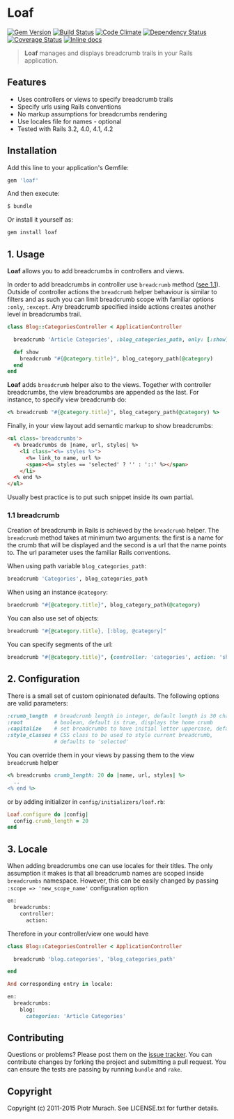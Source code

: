 # Loaf
[![Gem Version](https://badge.fury.io/rb/loaf.png)][gem]
[![Build Status](https://secure.travis-ci.org/peter-murach/loaf.png?branch=master)][travis]
[![Code Climate](https://codeclimate.com/github/peter-murach/loaf.png)][codeclimate]
[![Dependency Status](https://gemnasium.com/peter-murach/loaf.png?travis)][gemnasium]
[![Coverage Status](https://coveralls.io/repos/peter-murach/loaf/badge.png?branch=master)][coveralls]
[![Inline docs](http://inch-ci.org/github/peter-murach/loaf.png?branch=master)][inchpages]

[gem]: http://badge.fury.io/rb/loaf
[travis]: http://travis-ci.org/peter-murach/loaf
[codeclimate]: https://codeclimate.com/github/peter-murach/loaf
[gemnasium]: https://gemnasium.com/peter-murach/loaf
[coveralls]: https://coveralls.io/r/peter-murach/loaf
[inchpages]: http://inch-ci.org/github/peter-murach/loaf

> **Loaf** manages and displays breadcrumb trails in your Rails application.

## Features

* Uses controllers or views to specify breadcrumb trails
* Specify urls using Rails conventions
* No markup assumptions for breadcrumbs rendering
* Use locales file for names - optional
* Tested with Rails 3.2, 4.0, 4.1, 4.2

## Installation

Add this line to your application's Gemfile:

```ruby
gem 'loaf'
```

And then execute:

```ruby
$ bundle
```

Or install it yourself as:

```ruby
gem install loaf
```

## 1. Usage

**Loaf** allows you to add breadcrumbs in controllers and views.

In order to add breadcrumbs in controller use `breadcrumb` method ([see 1.1](#11-breadcrumb)). Outside of controller actions the `breadcrumb` helper behaviour is similar to filters and as such you can limit breadcrumb scope with familiar options `:only`, `:except`. Any breadcrumb specified inside actions creates another level in breadcrumbs trail.

```ruby
class Blog::CategoriesController < ApplicationController

  breadcrumb 'Article Categories', :blog_categories_path, only: [:show]

  def show
    breadcrumb "#{@category.title}", blog_category_path(@category)
  end
end
```

**Loaf** adds `breadcrumb` helper also to the views. Together with controller breadcrumbs, the view breadcrumbs are appended as the last. For instance, to specify view breadcrumb do:

```ruby
<% breadcrumb "#{@category.title}", blog_category_path(@category) %>
```

Finally, in your view layout add semantic markup to show breadcrumbs:

```html
<ul class='breadcrumbs'>
  <% breadcrumbs do |name, url, styles| %>
    <li class="<%= styles %>">
      <%= link_to name, url %>
      <span><%= styles == 'selected' ? '' : '::' %></span>
    </li>
  <% end %>
</ul>
```

Usually best practice is to put such snippet inside its own partial.

### 1.1 breadcrumb

Creation of breadcrumb in Rails is achieved by the `breadcrumb` helper. The `breadcrumb` method takes at minimum two arguments: the first is a name for the crumb that will be displayed and the second is a url that the name points to. The url parameter uses the familiar Rails conventions.

When using path variable `blog_categories_path`:

```ruby
breadcrumb 'Categories', blog_categories_path
```

When using an instance `@category`:

```ruby
braedcrumb "#{@category.title}", blog_category_path(@category)

```
You can also use set of objects:

```ruby
breadcrumb "#{@category.title}, [:blog, @category]"
```

You can specify segments of the url:

```ruby
breadcrumb "#{@category.title}", {controller: 'categories', action: 'show', id: @category.id}
```

## 2. Configuration

There is a small set of custom opinionated defaults. The following options are valid parameters:

```ruby
:crumb_length  # breadcrumb length in integer, default length is 30 characters
:root          # boolean, default is true, displays the home crumb
:capitalize    # set breadcrumbs to have initial letter uppercase, default false
:style_classes # CSS class to be used to style current breadcrumb,
               # defaults to 'selected'
```

You can override them in your views by passing them to the view `breadcrumb` helper

```ruby
<% breadcrumbs crumb_length: 20 do |name, url, styles| %>
  ..
<% end %>
```

or by adding initializer in `config/initializers/loaf.rb`:

```ruby
Loaf.configure do |config|
  config.crumb_length = 20
end
```

## 3. Locale

When adding breadcrumbs one can use locales for their titles. The only assumption it makes is that all breadcrumb names are scoped inside `breadcrumbs` namespace. However, this can be easily changed by passing `:scope => 'new_scope_name'` configuration option

```ruby
en:
  breadcrumbs:
    controller:
      action:
```

Therefore in your controller/view one would have

```ruby
class Blog::CategoriesController < ApplicationController

  breadcrumb 'blog.categories', 'blog_categories_path'

end

And corresponding entry in locale:

en:
  breadcrumbs:
    blog:
      categories: 'Article Categories'
```

## Contributing

Questions or problems? Please post them on the [issue tracker](https://github.com/peter-murach/loaf/issues). You can contribute changes by forking the project and submitting a pull request. You can ensure the tests are passing by running `bundle` and `rake`.

## Copyright

Copyright (c) 2011-2015 Piotr Murach. See LICENSE.txt for further details.
